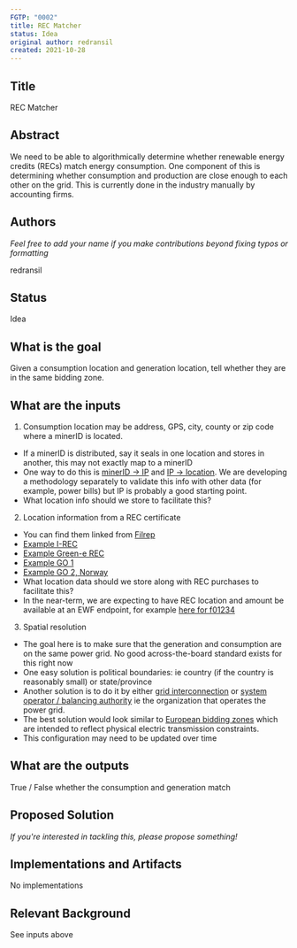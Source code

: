 ```yaml
---
FGTP: "0002"
title: REC Matcher
status: Idea
original author: redransil
created: 2021-10-28
---
```


## Title
REC Matcher

## Abstract
We need to be able to algorithmically determine whether renewable energy credits (RECs) match energy consumption. One component of this is determining whether consumption and production are close enough to each other on the grid. This is currently done in the industry manually by accounting firms.

## Authors
*Feel free to add your name if you make contributions beyond fixing typos or formatting*

redransil

## Status
Idea

## What is the goal
Given a consumption location and generation location, tell whether they are in the same bidding zone.

## What are the inputs
1. Consumption location may be address, GPS, city, county or zip code where a minerID is located.
  * If a minerID is distributed, say it seals in one location and stores in another, this may not exactly map to a minerID
  * One way to do this is [minerID -> IP](https://observablehq.com/@jimpick/provider-quest-multiaddr-ip-tool) and [IP -> location](https://observablehq.com/@jimpick/provider-quest-storage-provider-to-region-mapper?collection=@jimpick/provider-quest). We are developing a methodology separately to validate this info with other data (for example, power bills) but IP is probably a good starting point.
  * What location info should we store to facilitate this?
2. Location information from a REC certificate
  * You can find them linked from [Filrep](https://filrep.io/?columns=energy&order=desc&sortBy=energy)
  * [Example I-REC](https://zero.energyweb.org/api/files/fcfa61f7-3d29-4c45-99d2-b3ce03c5d10e)
  * [Example Green-e REC](https://zero.energyweb.org/api/files/b686115d-8826-46e0-8b9e-58fb3255f743)
  * [Example GO 1](https://zero.energyweb.org/api/files/66ce7da9-4d28-46ae-a001-f57f4f5d47da)
  * [Example GO 2, Norway](https://zero.energyweb.org/api/files/1a2685ac-cc7e-4039-8a72-536c8704d795)
  * What location data should we store along with REC purchases to facilitate this?
  * In the near-term, we are expecting to have REC location and amount be available at an EWF endpoint, for example [here for f01234](https://zero.energyweb.org/api/partners/filecoin/nodes/f01234/transactions)
3. Spatial resolution
  *  The goal here is to make sure that the generation and consumption are on the same power grid. No good across-the-board standard exists for this right now
  *  One easy solution is political boundaries: ie country (if the country is reasonably small) or state/province 
  *  Another solution is to do it by either [grid interconnection](https://www.eia.gov/todayinenergy/detail.php?id=27152) or [system operator / balancing authority](https://www.ferc.gov/sites/default/files/2020-05/elec-ovr-rto-map.pdf) ie the organization that operates the power grid.
  *  The best solution would look similar to [European bidding zones](https://eepublicdownloads.entsoe.eu/clean-documents/events/2018/BZ_report/20181015_BZ_TR_FINAL.pdf) which are intended to reflect physical electric transmission constraints.
  *  This configuration may need to be updated over time

## What are the outputs
True / False whether the consumption and generation match

## Proposed Solution
*If you're interested in tackling this, please propose something!*

## Implementations and Artifacts 
No implementations

## Relevant Background
See inputs above
